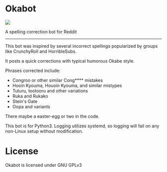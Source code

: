 # Okabot
![](https://raw.githubusercontent.com/Zorpos/Okabot/master/okabot.png)

A spelling correction bot for Reddit
<hr>

This bot was inspired by several incorrect spellings popularized by groups like CrunchyRoll and HorribleSubs. 

It posts a quick corrections with typical humorous Okabe style.

Phrases corrected include:

- Congroo or other similar Cong**** mistakes
- Hooin Kyouma, Houoin Kyouma, and similar mistypes
- Tuturu, tootooru and other variations
- Ruka and Rukako
- Stein's Gate
- Oopa and variants

There maybe a easter-egg or two in the code.

This bot is for Python3.
Logging utilizes systemd, so logging will fail on any non-Linux setup without modification.

License
======
Okabot is licensed under GNU GPLv3
